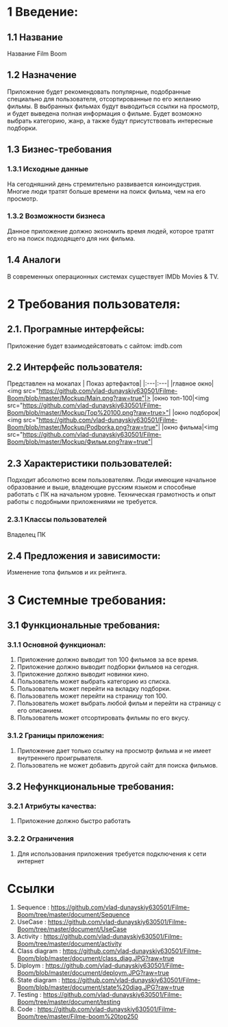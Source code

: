 # 1 Введение:
## 1.1 Название
Название Film Boom
## 1.2 Назначение
Приложение будет рекомендовать популярные, подобранные специально для пользователя, отсортированные по его желанию фильмы. В выбранных фильмах будут выводиться ссылки на просмотр, и будет выведена полная информация о фильме. Будет возможно выбрать категорию, жанр, а также будут присутствовать интересные подборки. 
## 1.3 Бизнес-требования
### 1.3.1 Исходные данные
На сегодняшний день стремительно развивается киноиндустрия. Многие люди тратят больше времени на поиск фильма, чем на его просмотр.
### 1.3.2 Возможности бизнеса
Данное приложение должно экономить время людей, которое тратят его на поиск подходящего для них фильма.
## 1.4 Аналоги
В современных операционных системах существует IMDb Movies & TV.

# 2 Требования пользователя:
## 2.1. Програмные интерфейсы:
Приложение будет взаимодейсвтовать с сайтом:
imdb.com
## 2.2 Интерфейс пользователя:
Представлен на мокапах | Показ артефактов| |:---|:---|
|главное окно|<img src="https://github.com/vlad-dunayskiy630501/Filme-Boom/blob/master/Mockup/Main.png?raw=true"|>
|окно топ-100|<img src="https://github.com/vlad-dunayskiy630501/Filme-Boom/blob/master/Mockup/Top%20100.png?raw=true>"|
|окно подборок|<img src="https://github.com/vlad-dunayskiy630501/Filme-Boom/blob/master/Mockup/Podborka.png?raw=true"|
|окно фильма|<img src="https://github.com/vlad-dunayskiy630501/Filme-Boom/blob/master/Mockup/Фильм.png?raw=true"|
## 2.3 Характеристики пользователей:
Подходит абсолютно всем пользователям. Люди имеющие начальное образование и выше, владеющие русским языком и способные работать с ПК на начальном уровне. Техническая грамотность и опыт работы с подобными приложениями не требуется.
### 2.3.1 Классы пользователей
Владелец ПК
## 2.4 Предложения и зависимости:
Изменение топа фильмов и их рейтинга.
# 3 Системные требования:
## 3.1 Функциональные требования:
### 3.1.1 Основной функционал:
1.	Приложение должно выводит топ 100 фильмов за все время.
2.	Приложение должно выводит подборки фильмов на сегодня.
3.	Приложение должно выводит новинки кино.
4.	Пользователь может выбрать категорию из списка.
5.	Пользователь может перейти на вкладку подборки.
6.	Пользователь может перейти на страницу топ 100.
7.	Пользователь может выбрать любой фильм и перейти на страницу с его описанием.
8.	Пользователь может отсортировать фильмы по его вкусу.
### 3.1.2 Границы приложения:
1.	Приложение дает только ссылку на просмотр фильма и не имеет внутреннего проигрывателя.
2.	Пользователь не может добавить другой сайт для поиска фильмов.
## 3.2 Нефункциональные требования:
### 3.2.1 Атрибуты качества:
1.	Приложение должно быстро работать
### 3.2.2 Ограничения
1.	Для использования приложения требуется подключения к сети интернет
# Ссылки
1. Sequence : https://github.com/vlad-dunayskiy630501/Filme-Boom/tree/master/document/Sequence
2. UseCase : https://github.com/vlad-dunayskiy630501/Filme-Boom/tree/master/document/UseCase
3. Activity : https://github.com/vlad-dunayskiy630501/Filme-Boom/tree/master/document/activity
4. Class diagram : https://github.com/vlad-dunayskiy630501/Filme-Boom/blob/master/document/class_diag.JPG?raw=true
5. Diploym : https://github.com/vlad-dunayskiy630501/Filme-Boom/blob/master/document/deploym.JPG?raw=true
6. State diagram : https://github.com/vlad-dunayskiy630501/Filme-Boom/blob/master/document/state%20diag.JPG?raw=true
7. Testing : https://github.com/vlad-dunayskiy630501/Filme-Boom/tree/master/document/testing
8. Code : https://github.com/vlad-dunayskiy630501/Filme-Boom/tree/master/Filme-boom%20top250
